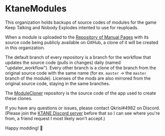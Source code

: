 # KtaneModules

This organization holds backups of source codes of modules for the game Keep Talking and Nobody Explodes intented to use for reuploads.

When a module is uploaded to the [Repository of Manual Pages](https://ktane.timwi.de) with its source code being publicly available on GitHub, a clone of it will be created in this organization.

The default branch of every repository is a branch for the workflow that updates the source code (pulls in changes) daily (named "updater_workflow"). Every other branch is a clone of the branch from the original source code with the same name (for ex. `master` -> the `master` branch of the module). Licenses of the mods are also mirrored from the original source code, staying in the same branches.

The [ModuleCloner](https://github.com/KtaneModules/ModuleCloner) repository is the source code of the app used to create these clones.

If you have any questions or issues, please contact Qkrisi#4982 on Discord. (Please join the [KTANE Discord server](https://discord.gg/ktane) before that so I can see where you're from, a friend request I most likely won't accept.)

Happy modding! :pineapple:
